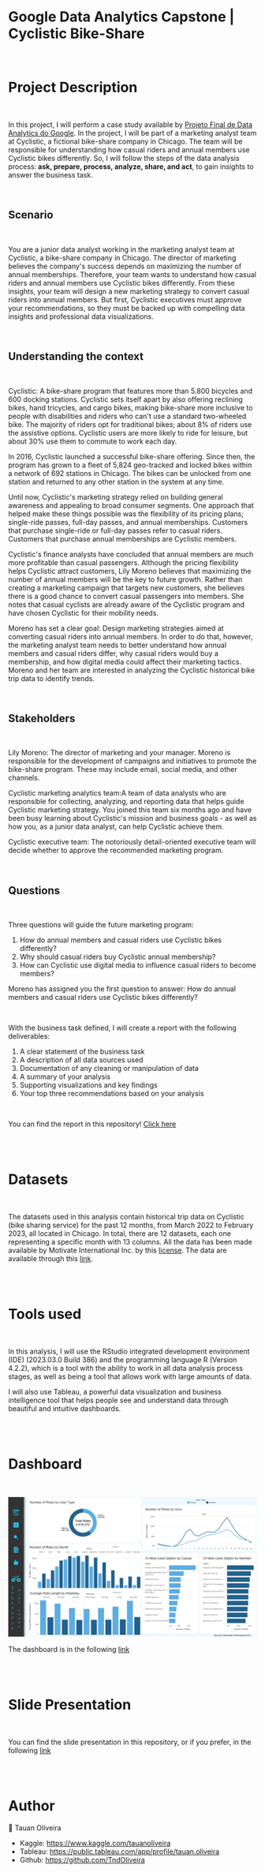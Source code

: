 
# Google Data Analytics Capstone | Cyclistic Bike-Share



<br />

# Project Description

<br />


In this project, I will perform a case study available by [Projeto Final de Data Analytics do Google](https://www.coursera.org/learn/projeto-final-conclua-um-estudo-de-caso?specialization=analise-de-dados-do-google). In the project, I will be part of a marketing analyst team at Cyclistic, a fictional bike-share company in Chicago. The team will be responsible for understanding how casual riders and annual members use Cyclistic bikes differently. So, I will follow the steps of the data analysis process:<strong> ask, prepare, process, analyze, share, and act</strong>, to gain insights to answer the business task.


<br />

## Scenario

<br />


You are a junior data analyst working in the marketing analyst team at Cyclistic, a bike-share company in Chicago. The director of marketing believes the company's success depends on maximizing the number of annual memberships. Therefore, your team wants to understand how casual riders and annual members use Cyclistic bikes differently. From these insights, your team will design a new marketing strategy to convert casual riders into annual members. But first, Cyclistic executives must approve your recommendations, so they must be backed up with compelling data insights and professional data visualizations.


<br />

## Understanding the context

<br />


Cyclistic: A bike-share program that features more than 5.800 bicycles and 600 docking stations. Cyclistic sets itself apart by also offering reclining bikes, hand tricycles, and cargo bikes, making bike-share more inclusive to people with disabilities and riders who can't use a standard two-wheeled bike. The majority of riders opt for traditional bikes; about 8% of riders use the assistive options. Cyclistic users are more likely to ride for leisure, but about 30% use them to commute to work each day.

In 2016, Cyclistic launched a successful bike-share offering. Since then, the program has grown to a fleet of 5,824 geo-tracked and locked bikes within a network of 692 stations in Chicago. The bikes can be unlocked from one station and returned to any other station in the system at any time.

Until now, Cyclistic's marketing strategy relied on building general awareness and appealing to broad consumer segments. One approach that helped make these things possible was the flexibility of its pricing plans; single-ride passes, full-day passes, and annual memberships. Customers that purchase single-ride or full-day passes refer to casual riders. Customers that purchase annual memberships are Cyclistic members.

Cyclistic's finance analysts have concluded that annual members are much more profitable than casual passengers. Although the pricing flexibility helps Cyclistic attract customers, Lily Moreno believes that maximizing the number of annual members will be the key to future growth. Rather than creating a marketing campaign that targets new customers, she believes there is a good chance to convert casual passengers into members. She notes that casual cyclists are already aware of the Cyclistic program and have chosen Cyclistic for their mobility needs.

Moreno has set a clear goal: Design marketing strategies aimed at converting casual riders into annual members. In order to
do that, however, the marketing analyst team needs to better understand how annual members and casual riders differ, why
casual riders would buy a membership, and how digital media could affect their marketing tactics. Moreno and her team are
interested in analyzing the Cyclistic historical bike trip data to identify trends.


<br />

## Stakeholders

<br />


Lily Moreno: The director of marketing and your manager. Moreno is responsible for the development of campaigns and initiatives to promote the bike-share program. These may include email, social media, and other channels.

Cyclistic marketing analytics team:A team of data analysts who are responsible for collecting, analyzing, and reporting data that helps guide Cyclistic marketing strategy. You joined this team six months ago and have been busy learning about Cyclistic's mission and business goals - as well as how you, as a junior data analyst, can help Cyclistic achieve them.

Cyclistic executive team: The notoriously detail-oriented executive team will decide whether to approve the recommended marketing program.





<br />

## Questions

<br />


Three questions will guide the future marketing program:


1. How do annual members and casual riders use Cyclistic bikes differently?
2. Why should casual riders buy Cyclistic annual membership?
3. How can Cyclistic use digital media to influence casual riders to become members?


Moreno has assigned you the first question to answer: How do annual members and casual riders use Cyclistic bikes differently?


<br />


With the business task defined, I will create a report with the following deliverables:

  1. A clear statement of the business task
  2. A description of all data sources used
  3. Documentation of any cleaning or manipulation of data
  4. A summary of your analysis
  5. Supporting visualizations and key findings
  6. Your top three recommendations based on your analysis


<br />


You can find the report in this repository! [Click here](https://github.com/TndOliveira/Cyclistic-Case-Study/blob/main/report/Cyclistic-Bike-Share-Report.pdf)


<br />
<br />

# Datasets

<br />


The datasets used in this analysis contain historical trip data on Cyclistic (bike sharing service) for the past 12 months, from March 2022 to February 2023, all located in Chicago. In total, there are 12 datasets, each one representing a specific month with 13 columns. All the data has been made available by Motivate International Inc. by this [license](https://ride.divvybikes.com/data-license-agreement). The data are available through this [link](https://divvy-tripdata.s3.amazonaws.com/index.html).  


<br />
<br />

# Tools used

<br />


In this analysis, I will use the RStudio integrated development environment (IDE) (2023.03.0 Build 386)
and the programming language R (Version 4.2.2), which is a tool with the ability to work in all data analysis process stages, as well as being a tool that allows work with large amounts of data.

I will also use Tableau, a powerful data visualization and business intelligence tool that helps people see and understand data through beautiful and intuitive dashboards.


<br />
<br />

# Dashboard

<br />

![](Dashboard.png)


The dashboard is in the following [link](https://public.tableau.com/app/profile/tauan.oliveira/viz/GoogleCapstone_Cyclistic/Dashboard)


<br />
<br />


# Slide Presentation

<br />


You can find the slide presentation in this repository, or if you prefer, in the following [link](https://docs.google.com/presentation/d/1Xle5LL3M5HYpeVHckAZl9gSboXSB8qSKlNrfsPda5ps/edit#slide=id.gc6f9e470d_0_0)


<br />
<br />

# Author

👤 Tauan Oliveira

  * Kaggle: https://www.kaggle.com/tauanoliveira
  * Tableau: https://public.tableau.com/app/profile/tauan.oliveira
  * Github: https://github.com/TndOliveira
  